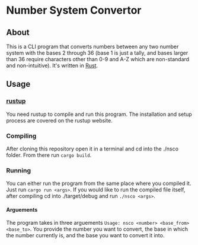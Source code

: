 # Number System Convertor

## About

This is a CLI program that converts numbers between any two number system with the bases 2 through 36 (base 1 is just a tally, and bases larger than 36 require characters other than 0-9 and A-Z which are non-standard and non-intuitive).
It's written in [Rust](https://www.rust-lang.org/).

## Usage

### [rustup](https://www.rustup.rs)

You need rustup to compile and run this program. The installation and setup process are covered on the rustup website.

### Compiling

After cloning this repository open it in a terminal and cd into the ./nsco folder. From there run ```cargo build```.

### Running

You can either run the program from the same place where you compiled it. Just run ```cargo run <args>```.
If you would like to run the compiled file itself, after compiling cd into ./target/debug and run ```./nsco <args>```.

#### Arguements

The program takes in three arguements ```Usage: nsco <number> <base_from> <base_to>```. You provide the number you want to convert, the base in which the number currently is, and the base you want to convert it into.
